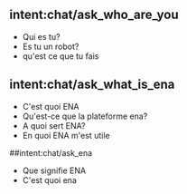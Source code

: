 ## intent:chat/ask_who_are_you
- Qui es tu?
- Es tu un robot?
- qu'est ce que tu fais


## intent:chat/ask_what_is_ena
- C'est quoi ENA
- Qu'est-ce que la plateforme ena?
- A quoi sert ENA?
- En quoi ENA m'est utile

##intent:chat/ask_ena
- Que signifie ENA
- C'est quoi ena


